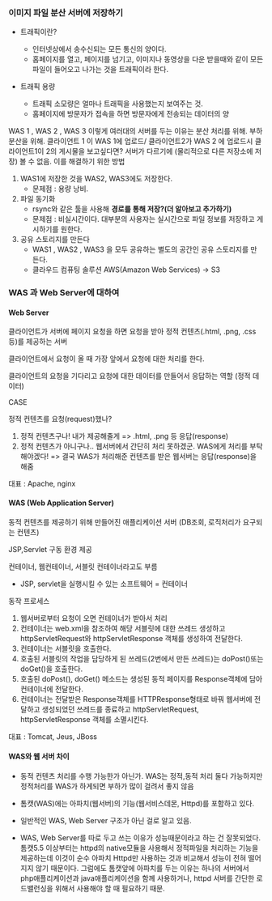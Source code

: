 ### 이미지 파일 분산 서버에 저장하기
   - 트래픽이란?
      * 인터넷상에서 송수신되는 모든 통신의 양이다.
      * 홈페이지를 열고, 페이지를 넘기고, 이미지나 동영상을 다운 받을때와 같이 모든 파일이 들어오고 나가는 것을 트래픽이라 한다.
   
   - 트래픽 용량
      * 트래픽 소모량은 얼마나 트래픽을 사용했는지 보여주는 것.
      * 홈페이지에 방문자가 접속을 하면 방문자에게 전송되는 데이터의 양
      
WAS 1 , WAS 2 , WAS 3 이렇게 여러대의 서버를 두는 이유는 분산 처리를 위해. 부하분산을 위해.
클라이언트 1 이 WAS 1에 업로드/ 클라이언트2가 WAS 2 에 업로드시 
클라이언트1이 2의 게시물을 보고싶다면?
서버가 다르기에 (물리적으로 다른 저장소에 저장) 볼 수 없음.
이를 해결하기 위한 방법 
1. WAS1에 저장한 것을 WAS2, WAS3에도 저장한다.
   - 문제점 : 용량 낭비.
2. 파일 동기화
   - rsync와 같은 툴을 사용해 **경로를 통해 저장?(더 알아보고 추가하기)**
   - 문제점 : 비실시간이다. 대부분의 사용자는 실시간으로 파일 정보를 저장하고 게시하기를 원한다.
3. 공유 스토리지를 만든다
   - WAS1 , WAS2 , WAS3 을 모두 공유하는 별도의 공간인 공유 스토리지를 만든다.
   - 클라우드 컴퓨팅 솔루션 AWS(Amazon Web Services) -> S3
   
### WAS 과 Web Server에 대하여
   #### Web Server
클라이언트가 서버에 페이지 요청을 하면 요청을 받아 정적 컨텐츠(.html, .png, .css등)를 제공하는 서버

클라이언트에서 요청이 올 때 가장 앞에서 요청에 대한 처리를 한다.

클라이언트의 요청을 기다리고 요청에 대한 데이터를 만들어서 응답하는 역할 (정적 데이터)

CASE

정적 컨텐츠를 요청(request)했나?

1. 정적 컨텐츠구나! 내가 제공해줄게 => .html, .png 등 응답(response)
2. 정적 컨텐츠가 아니구나.. 웹서버에서 간단히 처리 못하겠군. WAS에게 처리를 부탁해야겠다! => 결국 WAS가 처리해준 컨텐츠를 받은 웹서버는 응답(response)을 해줌

대표 : Apache, nginx

   #### WAS (Web Application Server)
   동적 컨텐츠를 제공하기 위해 만들어진 애플리케이션 서버 (DB조회, 로직처리가 요구되는 컨텐츠)

JSP,Servlet 구동 환경 제공

컨테이너, 웹컨테이너, 서블릿 컨테이너라고도 부름

* JSP, servlet을 실행시킬 수 있는 소프트웨어 = 컨테이너

동작 프로세스

1. 웹서버로부터 요청이 오면 컨테이너가 받아서 처리
2. 컨테이너는 web.xml을 참조하여 해당 서블릿에 대한 쓰레드 생성하고 httpServletRequest와 httpServletResponse 객체를 생성하여 전달한다.
3. 컨테이너는 서블릿을 호출한다.
4. 호출된 서블릿의 작업을 담당하게 된 쓰레드(2번에서 만든 쓰레드)는 doPost()또는 doGet()을 호출한다.
5. 호출된 doPost(), doGet() 메소드는 생성된 동적 페이지를 Response객체에 담아 컨테이너에 전달한다.
6. 컨테이너는 전달받은 Response객체를 HTTPResponse형태로 바꿔 웹서버에 전달하고 생성되었던 쓰레드를 종료하고 httpServletRequest, httpServletResponse 객체를 소멸시킨다.

대표 : Tomcat, Jeus, JBoss

#### WAS와 웹 서버 차이
- 동적 컨텐츠 처리를 수행 가능한가 아닌가.
WAS는 정적,동적 처리 둘다 가능하지만 정적처리를 WAS가 하게되면 부하가 많이 걸려서 좋지 않음
* 톰캣(WAS)에는 아파치(웹서버)의 기능(웹서비스데몬, Httpd)를 포함하고 있다.
- 일반적인 WAS, Web Server 구조가 아닌 걸로 알고 있음.
* WAS, Web Server를 따로 두고 쓰는 이유가 성능때문이라고 하는 건 잘못되었다.
톰캣5.5 이상부터는 httpd의 native모듈을 사용해서 정적파일을 처리하는 기능을 제공하는데 이것이 순수 아파치 Httpd만 사용하는 것과 비교해서 성능이 전혀 떨어지지 않기 때문이다.
그럼에도 톰캣앞에 아파치를 두는 이유는 하나의 서버에서 php애플리케이션과 java애플리케이션을 함께 사용하거나, httpd 서버를 간단한 로드밸런싱을 위해서 사용해야 할 때 필요하기 때문.
